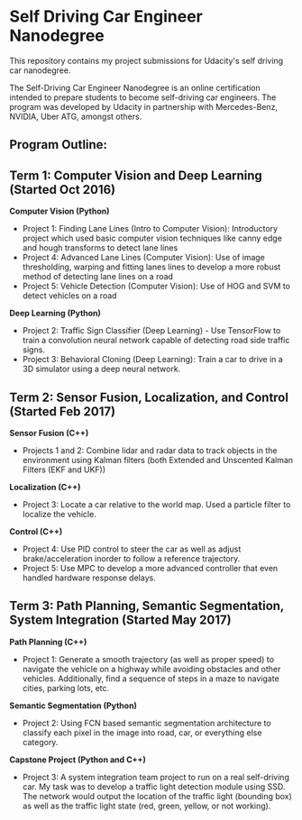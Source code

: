 # Self Driving Car Engineer Nanodegree
This repository contains my project submissions for Udacity's self driving car nanodegree. 

The Self-Driving Car Engineer Nanodegree is an online certification intended to prepare students to become self-driving car engineers. The program was developed by Udacity in partnership with Mercedes-Benz, NVIDIA, Uber ATG, amongst others.

## Program Outline:


## Term 1: Computer Vision and Deep Learning (Started Oct 2016)
**Computer Vision (Python)**
* Project 1: Finding Lane Lines (Intro to Computer Vision): Introductory project which used basic computer vision techniques like canny edge and hough transforms to detect lane lines
* Project 4: Advanced Lane Lines (Computer Vision): Use of image thresholding, warping and fitting lanes lines to develop a more robust method of detecting lane lines on a road
* Project 5: Vehicle Detection (Computer Vision): Use of HOG and SVM to detect vehicles on a road

**Deep Learning (Python)**
* Project 2: Traffic Sign Classifier (Deep Learning) - Use TensorFlow to train a convolution neural network capable of detecting road side traffic signs.
* Project 3: Behavioral Cloning (Deep Learning): Train a car to drive in a 3D simulator using a deep neural network. 


## Term 2: Sensor Fusion, Localization, and Control (Started Feb 2017)
**Sensor Fusion (C++)**
* Projects 1 and 2: Combine lidar and radar data to track objects in the environment using Kalman filters (both Extended and Unscented Kalman Filters (EKF and UKF))

**Localization (C++)**
* Project 3: Locate a car relative to the world map. Used a particle filter to localize the vehicle.

**Control (C++)**
* Project 4: Use PID control to steer the car as well as adjust brake/acceleration inorder to follow a reference trajectory.
* Project 5: Use MPC to develop a more advanced controller that even handled hardware response delays.


## Term 3: Path Planning, Semantic Segmentation, System Integration (Started May 2017)
**Path Planning (C++)**
* Project 1: Generate a smooth trajectory (as well as proper speed) to navigate the vehicle on a highway while avoiding obstacles and other vehicles. Additionally, find a sequence of steps in a maze to navigate cities, parking lots, etc.

**Semantic Segmentation (Python)**
* Project 2: Using FCN based semantic segmentation architecture to classify each pixel in the image into road, car, or everything else category.

**Capstone Project (Python and C++)**
* Project 3: A system integration team project to run on a real self-driving car. My task was to develop a traffic light detection module using SSD. The network would output the location of the traffic light (bounding box) as well as the traffic light state (red, green, yellow, or not working).
